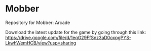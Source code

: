# Mobber
 Repository for Mobber: Arcade
 
 Download the latest update for the game by going through this link: https://drive.google.com/file/d/1eqG29FfSnz3aD0oxpgPYS-LkwhWemHCB/view?usp=sharing
